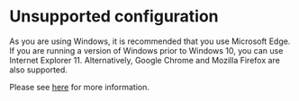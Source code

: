 # Unsupported configuration

As you are using Windows, it is recommended that you use Microsoft Edge. If you
are running a version of Windows prior to Windows 10, you can use Internet
Explorer 11. Alternatively, Google Chrome and Mozilla Firefox are also
supported.

Please see [here](/browsers) for more information.
